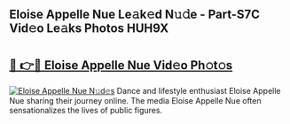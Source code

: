 ## Eloise Appelle Nue Le𝚊k𝚎d N𝚞𝚍e - Part-S7C Vid𝚎o Le𝚊ks Photos HUH9X

# <h2><a href="http://fb50hq9.evod.top/?m=Eloise+Appelle+Nue">🔗 👉🔴 Eloise Appelle Nue Vid𝚎o Ph𝚘t𝚘s</a></h2>

[![Eloise Appelle Nue N𝚞d𝚎s](https://i.imgur.com/8V9OHl7.gif)](http://fb50hq9.evod.top/?m=Eloise+Appelle+Nue)
Dance and lifestyle enthusiast Eloise Appelle Nue sharing their journey online. The media Eloise Appelle Nue often sensationalizes the lives of public figures. 
